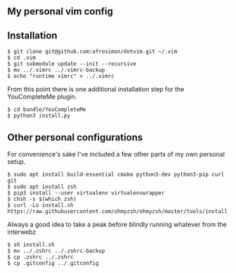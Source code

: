 ## My personal vim config

## Installation

```
$ git clone git@github.com:afrosimon/dotvim.git ~/.vim
$ cd .vim
$ git submodule update --init --recursive
$ mv ../.vimrc ../.vimrc-backup
$ echo "runtime vimrc" > ../.vimrc
```

From this point there is one additional installation step for the YouCompleteMe plugin.

```
$ cd bundle/YouCompleteMe
$ python3 install.py
```

## Other personal configurations

For convenience's sake I've included a few other parts of my own personal setup.

```
$ sudo apt install build-essential cmake python3-dev python3-pip curl git
$ sudo apt install zsh
$ pip3 install --user virtualenv virtualenvwrapper
$ chsh -s $(which zsh)
$ curl -Lo install.sh https://raw.githubusercontent.com/ohmyzsh/ohmyzsh/master/tools/install.sh
```

Always a good idea to take a peak before blindly running whatever from the interwebz

```
$ sh install.sh
$ mv ../.zshrc ../.zshrc-backup
$ cp .zshrc ../.zshrc
$ cp .gitconfig ../.gitconfig
```
